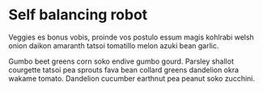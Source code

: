 # Self balancing robot

Veggies es bonus vobis, proinde vos postulo essum magis kohlrabi welsh onion daikon amaranth tatsoi tomatillo melon azuki bean garlic.

Gumbo beet greens corn soko endive gumbo gourd. Parsley shallot courgette tatsoi pea sprouts fava bean collard greens dandelion okra wakame tomato. Dandelion cucumber earthnut pea peanut soko zucchini.

